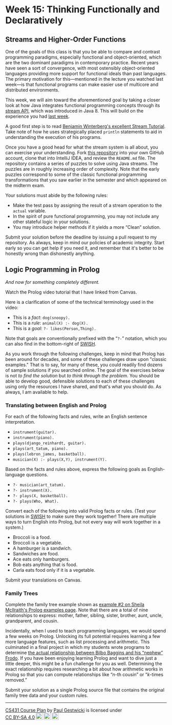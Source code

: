 # Week 15: Thinking Functionally and Declaratively

## Streams and Higher-Order Functions

One of the goals of this class is that you be able to compare and contrast
programming paradigms, especially functional and object-oriented, which are
the two dominant paradigms in contemporary practice.
Recent years have seen a sort of convergence, with most ostensibly object-oriented 
languages providing more support for functional ideals than past languages.
The primary motivation for this&mdash;mentioned in the lecture you watched last
week&mdash;is that functional programs can make easier use of multicore and 
distributed environments. 

This week, we will aim toward the aforementioned goal by taking a closer look 
at how Java integrates functional programming concepts through
its [stream API](https://docs.oracle.com/en/java/javase/15/docs/api/java.base/java/util/stream/package-summary.html), which was introduced in Java&nbsp;8.
This will build on the experience you had [last week](Week14.md).

A good first step is to read [Benjamin Winterberg's excellent Stream Tutorial](https://winterbe.com/posts/2014/07/31/java8-stream-tutorial-examples/). Take note of how he 
uses strategically placed `println` statements to aid in understanding the 
execution of his programs. 

Once you have a good head for what the stream system is all about,
you can exercise your understanding.
Fork [this repository](https://github.com/doctor-g/HigherOrderFunctionsAndStreams)
into your own GitHub account, clone that into IntelliJ IDEA, and review
the `README.md` file.
The repository contains a series of puzzles to solve using Java streams.
The puzzles are in roughly increasing order of complexity.
Note that the early puzzles correspond to some of the classic functional programming
transformations that you saw earlier in the semester and which appeared on the
midterm exam.

Your solutions must abide by the following rules:

- Make the test pass by assigning the result of a stream operation to the `actual` variable.
- In the spirit of pure functional programming, you may not include any other 
  stateful logic in your solutions.
- You may introduce helper methods if it yields a more &ldquo;Clean&rdquo; solution.

Submit your solution before the deadline by issuing a pull request to my repository.
As always, keep in mind our policies of academic integrity. Start early so you can
get help if you need it, and remember that it's better to be honestly wrong than dishonestly
anything.

## Logic Programming in Prolog

_And now for something completely different._

Watch the Prolog video tutorial that I have linked from Canvas.

Here is a clarification of some of the technical terminology used in the video:

- This is a _fact_: `dog(snoopy).`
- This is a _rule_: `animal(X) :- dog(X).`
- This is a _goal_: `?- likes(Person,Thing).`

Note that goals are conventionally prefixed with the &ldquo;`?-`&rdquo; notation, which
you can also find in the bottom-right of [SWISH](https://swish.swi-prolog.org/).

As you work through the following challenges, keep in mind that Prolog has been around
for decades, and some of these challenges draw upon "classic examples." 
That is to say, for many of these, you could readily find dozens of sample solutions
if you searched online. The goal of the exercises below is not _to find the solution_
but _to think through the problem_. You should be able to develop good, defensible
solutions to each of these challenges using only the resources I have shared,
and that's what you should do. As always, I am available to help.

### Translating between English and Prolog

For each of the following facts and rules, write an English sentence interpretation.

- `instrument(guitar).`
- `instrument(piano).`
- `plays(django_reinhardt, guitar).`
- `plays(art_tatum, piano).`
- `plays(lebron_james, basketball).`
- `musician(X) :- plays(X,Y), instrument(Y).`

Based on the facts and rules above, express the following goals as English-language questions.

- `?- musician(art_tatum).`
- `?- instrument(X).`
- `?- plays(X, basketball).`
- `?- plays(Who, What).`

Convert each of the following into valid Prolog facts or rules. (Test your solutions
in [SWISH](https://swish.swi-prolog.org/) to make sure they work together! 
There are multiple ways to turn English into Prolog, but not every way will work together
in a system.)

- Broccoli is a food.
- Broccoli is a vegetable.
- A hamburger is a sandwich.
- Sandwiches are food.
- Ace eats only hamburgers.
- Bob eats anything that is food.
- Carla eats food only if it is a vegetable.

Submit your translations on Canvas.

### Family Trees

Complete the family tree example shown as [example #2 on Sheila McIlraith's
Prolog examples
page](https://www.cs.toronto.edu/~sheila/384/w14/simple-prolog-examples.html).
Note that there are a total of nine relationships to express: mother, father,
sibling, sister, brother, aunt, uncle, grandparent, and cousin.

Incidentally, when I used to teach programming languages, we would spend a few
weeks on Prolog. Unlocking its full potential requires learning a few more
language features, such as list processing and arithmetic. This culminated in a
final project in which my students wrote programs to determine [the actual
relationship between Bilbo Baggins and his &ldquo;nephew&rdquo;
Frodo](http://tolkiengateway.net/wiki/Baggins_Family). If you have been enjoying
learning Prolog and want to dive just a little deeper, this might be a fun
challenge for you as well. Determining the exact relationship requires
researching a bit about how arithmetic works in Prolog so that you can compute
relationships like &ldquo;_n_-th cousin&rdquo; or &ldquo;_k_-times
removed.&rdquo;

Submit your solution as a single Prolog source file that contains the
original family tree data and your custom rules.

<hr>
<p xmlns:cc="http://creativecommons.org/ns#" xmlns:dct="http://purl.org/dc/terms/"><a property="dct:title" rel="cc:attributionURL" href="https://github.com/doctor-g/cs431">CS431 Course Plan</a> by <a rel="cc:attributionURL dct:creator" property="cc:attributionName" href="https://www.cs.bsu.edu/~pvgestwicki">Paul Gestwicki</a> is licensed under <a href="http://creativecommons.org/licenses/by-sa/4.0/?ref=chooser-v1" target="_blank" rel="license noopener noreferrer" style="display:inline-block;">CC BY-SA 4.0<img style="height:22px!important;margin-left:3px;vertical-align:text-bottom;" src="https://mirrors.creativecommons.org/presskit/icons/cc.svg?ref=chooser-v1"><img style="height:22px!important;margin-left:3px;vertical-align:text-bottom;" src="https://mirrors.creativecommons.org/presskit/icons/by.svg?ref=chooser-v1"><img style="height:22px!important;margin-left:3px;vertical-align:text-bottom;" src="https://mirrors.creativecommons.org/presskit/icons/sa.svg?ref=chooser-v1"></a></p>